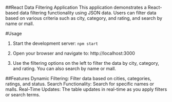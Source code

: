 ##React Data Filtering Application
This application demonstrates a React-based data filtering functionality using JSON data. Users can filter data based on various criteria such as city, category, and rating, and search by name or mall.

#Usage
1. Start the development server:
`npm start`

2. Open your browser and navigate to:
http://localhost:3000

3. Use the filtering options on the left to filter the data by city, category, and rating. You can also search by name or mall.

##Features
Dynamic Filtering: Filter data based on cities, categories, ratings, and status.
Search Functionality: Search for specific names or malls.
Real-Time Updates: The table updates in real-time as you apply filters or search terms.
